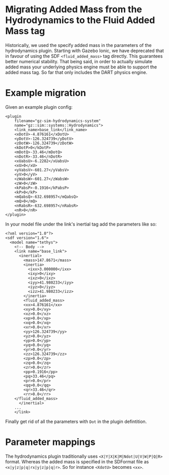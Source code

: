 # Migrating Added Mass from the Hydrodynamics to the Fluid Added Mass tag

Historically, we used the specify added mass in the parameters of the hydrodynamics plugin.
Starting with Gazebo Ionic, we have deprecated that in favour of using the SDF `<fluid_added_mass>` tag directly. This guarantees better numerical stability. That being said, in order to actually simulate added mass your underlying physics engine must be able to support the added mass tag. So far that only includes the DART physics engine.

# Example migration

Given an example plugin config:
```
<plugin
    filename="gz-sim-hydrodynamics-system"
    name="gz::sim::systems::Hydrodynamics">
    <link_name>base_link</link_name>
    <xDotU>-4.876161</xDotU>
    <yDotV>-126.324739</yDotV>
    <zDotW>-126.324739</zDotW>
    <kDotP>0</kDotP>
    <mDotQ>-33.46</mDotQ>
    <nDotR>-33.46</nDotR>
    <xUabsU>-6.2282</xUabsU>
    <xU>0</xU>
    <yVabsV>-601.27</yVabsV>
    <yV>0</yV>
    <zWabsW>-601.27</zWabsW>
    <zW>0</zW>
    <kPabsP>-0.1916</kPabsP>
    <kP>0</kP>
    <mQabsQ>-632.698957</mQabsQ>
    <mQ>0</mQ>
    <nRabsR>-632.698957</nRabsR>
    <nR>0</nR>
</plugin>
```

In your model file under the link's inertial tag add the parameters like so:
```
<?xml version="1.0"?>
<sdf version="1.6">
  <model name="tethys">
    <!-- Body -->
    <link name="base_link">
      <inertial>
        <mass>147.8671</mass>
        <inertia>
          <ixx>3.000000</ixx>
          <ixy>0</ixy>
          <ixz>0</ixz>
          <iyy>41.980233</iyy>
          <iyz>0</iyz>
          <izz>41.980233</izz>
        </inertia>
        <fluid_added_mass>
	    <xx>4.876161</xx>
	    <xy>0.0</xy>
	    <xz>0.0</xz>
	    <xp>0.0</xp>
	    <xq>0.0</xq>
	    <xr>0.0</xr>
	    <yy>126.324739</yy>
	    <yz>0.0</yz>
	    <yp>0.0</yp>
	    <yq>0.0</yq>
	    <yr>0.0</yr>
	    <zz>126.324739</zz>
	    <zp>0.0</zp>
	    <zq>0.0</zq>
	    <zr>0.0</zr>
	    <pp>0.1916</pp>
	    <pq>33.46</pq>
	    <pr>0.0</pr>
	    <qq>0.0</qq>
	    <qr>33.46</qr>
	    <rr>0.0</rr>
  	</fluid_added_mass>
      </inertial>
    ...
    </link>
```

Finally get rid of all the parameters with `Dot` in the plugin defintition.


# Parameter mappings

The hydrodynamics plugin traditionally uses `<X|Y|X|K|M|Ndot|U|V|W|P|Q|R>` format. Whereas the added mass is specified in the SDFormat file as `<x|y|z|p|q|rx|y|z|p|q|r>`. So for instance `<XdotU>` becomes `<xx>`.

